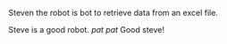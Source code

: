 Steven the robot is bot to retrieve data from an excel file.

Steve is a good robot. _pat pat_ Good steve!
